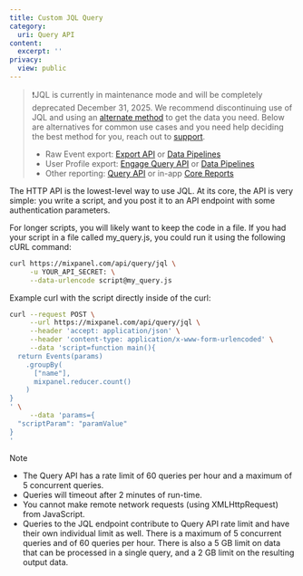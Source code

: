 ```yaml
---
title: Custom JQL Query
category:
  uri: Query API
content:
  excerpt: ''
privacy:
  view: public
---
```

> ❗️JQL is currently in maintenance mode and will be completely deprecated December 31, 2025. We recommend discontinuing use of JQL and using an [alternate method](https://docs.mixpanel.com/docs/export-methods) to get the data you need. Below are alternatives for common use cases and you need help deciding the best method for you, reach out to [support](mixpanel.com/get-support). 
>
> * Raw Event export: [Export API](https://developer.mixpanel.com/reference/raw-data-export-api) or [Data Pipelines](https://docs.mixpanel.com/docs/data-pipelines)
> * User Profile export: [Engage Query API](https://developer.mixpanel.com/reference/engage-query) or [Data Pipelines](https://docs.mixpanel.com/docs/data-pipelines)
> * Other reporting: [Query API](https://developer.mixpanel.com/reference/query-api) or in-app [Core Reports](https://docs.mixpanel.com/docs/reports)

The HTTP API is the lowest-level way to use JQL. At its core, the API is very simple: you write a script, and you post it to an API endpoint with some authentication parameters.

For longer scripts, you will likely want to keep the code in a file. If you had your script in a file called my\_query.js, you could run it using the following cURL command:

```sh
curl https://mixpanel.com/api/query/jql \
     -u YOUR_API_SECRET: \
     --data-urlencode script@my_query.js
```

Example curl with the script directly inside of the curl:

```sh
curl --request POST \
     --url https://mixpanel.com/api/query/jql \
     --header 'accept: application/json' \
     --header 'content-type: application/x-www-form-urlencoded' \
     --data 'script=function main(){
  return Events(params)
    .groupBy(
      ["name"],
      mixpanel.reducer.count()
    )
}
' \
     --data 'params={
  "scriptParam": "paramValue"
}
'
```

Note

* The Query API has a rate limit of 60 queries per hour and a maximum of 5 concurrent queries.
* Queries will timeout after 2 minutes of run-time.
* You cannot make remote network requests (using XMLHttpRequest) from JavaScript.
* Queries to the JQL endpoint contribute to Query API rate limit and have their own individual limit as well. There is a maximum of 5 concurrent queries and of 60 queries per hour. There is also a 5 GB limit on data that can be processed in a single query, and a 2 GB limit on the resulting output data.

